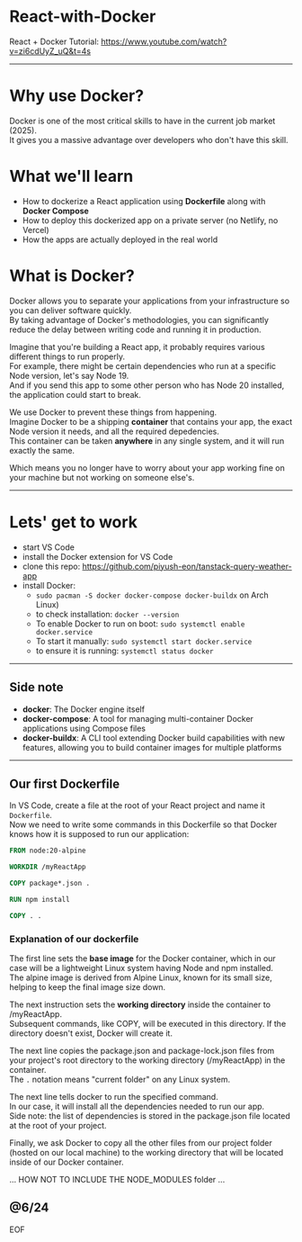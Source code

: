 # React-with-Docker

React + Docker Tutorial: https://www.youtube.com/watch?v=zi6cdUyZ_uQ&t=4s  

---

# Why use Docker?

Docker is one of the most critical skills to have in the current job market (2025).  
It gives you a massive advantage over developers who don't have this skill.  

# What we'll learn

- How to dockerize a React application using **Dockerfile** along with **Docker Compose**
- How to deploy this dockerized app on a private server (no Netlify, no Vercel)
- How the apps are actually deployed in the real world

# What is Docker?

Docker allows you to separate your applications from your infrastructure so you can deliver software quickly.  
By taking advantage of Docker's methodologies, you can significantly reduce the delay between writing code and running it in production.  

Imagine that you're building a React app, it probably requires various different things to run properly.  
For example, there might be certain dependencies who run at a specific Node version, let's say Node 19.  
And if you send this app to some other person who has Node 20 installed, the application could start to break.  

We use Docker to prevent these things from happening.  
Imagine Docker to be a shipping **container** that contains your app, the exact Node version it needs, and all the required depedencies.  
This container can be taken **anywhere** in any single system, and it will run exactly the same.  

Which means you no longer have to worry about your app working fine on your machine but not working on someone else's.  

---

# Lets' get to work

- start VS Code
- install the Docker extension for VS Code
- clone this repo: https://github.com/piyush-eon/tanstack-query-weather-app
- install Docker:
  - `sudo pacman -S docker docker-compose docker-buildx` on Arch Linux)
  - to check installation: `docker --version`
  - To enable Docker to run on boot: `sudo systemctl enable docker.service`
  - To start it manually: `sudo systemctl start docker.service`
  - to ensure it is running: `systemctl status docker`

---

## Side note 

- **docker**: The Docker engine itself
- **docker-compose**: A tool for managing multi-container Docker applications using Compose files
- **docker-buildx**: A CLI tool extending Docker build capabilities with new features, allowing you to build container images for multiple platforms

---

## Our first Dockerfile

In VS Code, create a file at the root of your React project and name it `Dockerfile`.  
Now we need to write some commands in this Dockerfile so that Docker knows how it is supposed to run our application: 
```dockerfile
FROM node:20-alpine

WORKDIR /myReactApp

COPY package*.json .

RUN npm install

COPY . .
```

### Explanation of our dockerfile

The first line sets the **base image** for the Docker container, which in our case will be a lightweight Linux system having Node and npm installed.   
The alpine image is derived from Alpine Linux, known for its small size, helping to keep the final image size down.  

The next instruction sets the **working directory** inside the container to /myReactApp.  
Subsequent commands, like COPY, will be executed in this directory. If the directory doesn't exist, Docker will create it.  

The next line copies the package.json and package-lock.json files from your project's root directory to the working directory (/myReactApp) in the container.  
The `.` notation means "current folder" on any Linux system.  

The next line tells docker to run the specified command.  
In our case, it will install all the dependencies needed to run our app.  
Side note: the list of dependencies is stored in the package.json file located at the root of your project.  

Finally, we ask Docker to copy all the other files from our project folder (hosted on our local machine) to the working directory that will be located inside of our Docker container.  

... HOW NOT TO INCLUDE THE NODE_MODULES folder ...





@6/24
---
EOF
